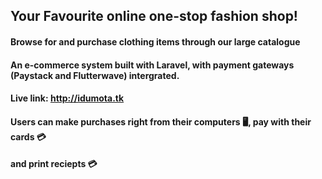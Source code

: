 

## Your Favourite online one-stop fashion shop!

#### Browse for and purchase clothing items through our large catalogue
#### An e-commerce system built with Laravel, with payment gateways (Paystack and Flutterwave) intergrated. 
 
#### Live link: http://idumota.tk

#### Users can make purchases right from their computers :desktop_computer:, pay with their cards :credit_card:
#### and print reciepts :credit_card:




